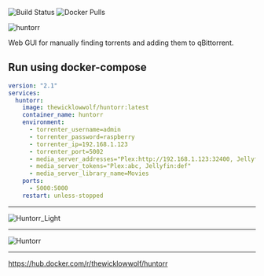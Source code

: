 ![Build Status](https://github.com/TheWicklowWolf/Huntorr/actions/workflows/main.yml/badge.svg)
![Docker Pulls](https://img.shields.io/docker/pulls/thewicklowwolf/huntorr.svg)

<p align="center">
  
![huntorr](https://github.com/TheWicklowWolf/Huntorr/assets/111055425/792f991c-b202-436c-a6d9-4f8244e24c17)

</p>


Web GUI for manually finding torrents and adding them to qBittorrent.


## Run using docker-compose

```yaml
version: "2.1"
services:
  huntorr:
    image: thewicklowwolf/huntorr:latest
    container_name: huntorr
    environment:
      - torrenter_username=admin
      - torrenter_password=raspberry
      - torrenter_ip=192.168.1.123
      - torrenter_port=5002
      - media_server_addresses="Plex:http://192.168.1.123:32400, Jellyfin:http://192.168.1.123:8096"
      - media_server_tokens="Plex:abc, Jellyfin:def"
      - media_server_library_name=Movies
    ports:
      - 5000:5000
    restart: unless-stopped
```

---

![Huntorr_Light](https://github.com/TheWicklowWolf/Huntorr/assets/111055425/6c852963-7bb7-4eca-b5c2-65becb2e7fd2)

---

![Huntorr](https://github.com/TheWicklowWolf/Huntorr/assets/111055425/a3ab3f53-6857-42a4-995f-fbada2718fd3)

---

https://hub.docker.com/r/thewicklowwolf/huntorr
